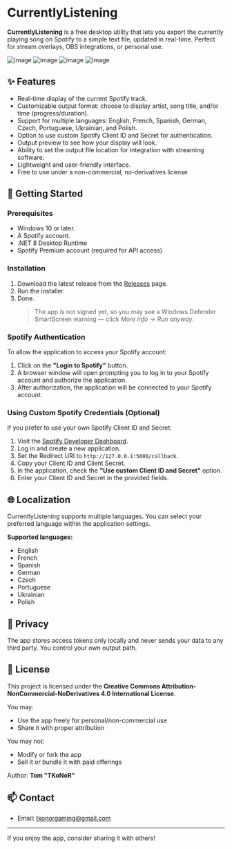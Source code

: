 # CurrentlyListening

**CurrentlyListening** is a free desktop utility that lets you export the currently playing song on Spotify to a simple text file, updated in real-time. Perfect for stream overlays, OBS integrations, or personal use.

![image](https://github.com/user-attachments/assets/7a807e06-1297-46a4-886d-e2795afe766c)
![image](https://github.com/user-attachments/assets/fcc2c885-6595-4c0f-a69a-1df847dba2ff)
![image](https://github.com/user-attachments/assets/5a955ab4-9ea8-441b-9dd9-905953fd26cf)
![image](https://github.com/user-attachments/assets/01f29401-1d77-418c-8bb7-f51c3201e1cd)





## ✨ Features

- Real-time display of the current Spotify track.
- Customizable output format: choose to display artist, song title, and/or time (progress/duration).
- Support for multiple languages: English, French, Spanish, German, Czech, Portuguese, Ukrainian, and Polish.
- Option to use custom Spotify Client ID and Secret for authentication.
- Output preview to see how your display will look.
- Ability to set the output file location for integration with streaming software.
- Lightweight and user-friendly interface.
- Free to use under a non-commercial, no-derivatives license

## 🚀 Getting Started

### Prerequisites

- Windows 10 or later.
- A Spotify account.
- .NET 8 Desktop Runtime
- Spotify Premium account (required for API access)

### Installation

1. Download the latest release from the [Releases](https://github.com/Kardix/CurrentlyListening/releases) page.
2. Run the installer.
3. Done.
   > The app is not signed yet, so you may see a Windows Defender SmartScreen warning — click *More info* → *Run anyway*.


### Spotify Authentication

To allow the application to access your Spotify account:

1. Click on the **"Login to Spotify"** button.
2. A browser window will open prompting you to log in to your Spotify account and authorize the application.
3. After authorization, the application will be connected to your Spotify account.

### Using Custom Spotify Credentials (Optional)

If you prefer to use your own Spotify Client ID and Secret:

1. Visit the [Spotify Developer Dashboard](https://developer.spotify.com/dashboard).
2. Log in and create a new application.
3. Set the Redirect URI to `http://127.0.0.1:5000/callback`.
4. Copy your Client ID and Client Secret.
5. In the application, check the **"Use custom Client ID and Secret"** option.
6. Enter your Client ID and Secret in the provided fields.

## 🌐 Localization

CurrentlyListening supports multiple languages. You can select your preferred language within the application settings.

**Supported languages:**

- English
- French
- Spanish
- German
- Czech
- Portuguese
- Ukrainian
- Polish


## 🔐 Privacy

The app stores access tokens only locally and never sends your data to any third party. You control your own output path.

## 🧾 License

This project is licensed under the **Creative Commons Attribution-NonCommercial-NoDerivatives 4.0 International License**.

You may:
- Use the app freely for personal/non-commercial use
- Share it with proper attribution

You may not:
- Modify or fork the app
- Sell it or bundle it with paid offerings

Author: **Tom "TKoNoR"**

## 📫 Contact

- Email: [tkonorgaming@gmail.com](mailto:tkonorgaming@gmail.com)

---

If you enjoy the app, consider sharing it with others!
